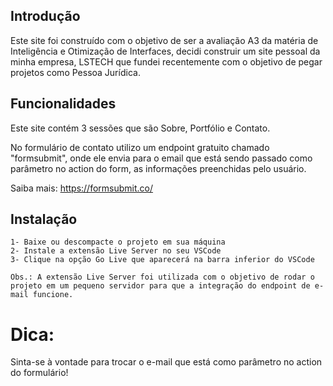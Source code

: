 ## Introdução
 
Este site foi construído com o objetivo de ser a avaliação A3 da matéria de Inteligência e Otimização de Interfaces, decidi construir um site pessoal da minha empresa, LSTECH que fundei recentemente com o objetivo de pegar projetos como Pessoa Jurídica.
 
## Funcionalidades
 
Este site contém 3 sessões que são Sobre, Portfólio e Contato.
 
No formulário de contato utilizo um endpoint gratuito chamado "formsubmit", onde ele envia para o email que está sendo passado como parâmetro no action do form, as informações preenchidas pelo usuário.
 
Saiba mais: https://formsubmit.co/
 
## Instalação
 
    1- Baixe ou descompacte o projeto em sua máquina
    2- Instale a extensão Live Server no seu VSCode
    3- Clique na opção Go Live que aparecerá na barra inferior do VSCode
 
    Obs.: A extensão Live Server foi utilizada com o objetivo de rodar o projeto em um pequeno servidor para que a integração do endpoint de e-mail funcione.
 
# Dica:
 Sinta-se à vontade para trocar o e-mail que está como parâmetro no action do formulário!
